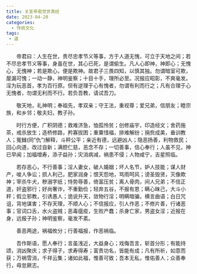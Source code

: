 ```yaml
---
title: 关圣帝君觉世真经
date: 2023-04-20
categories: 
  - 传统文化
tags: 
 - 道
---
```

&emsp;&emsp;帝君曰：人生在世，贵尽忠孝节义等事，方于人道无愧，可立于天地之间；若不尽忠孝节义等事，身虽在世，其心已死，是谓偷生。凡人心即神，神即心；无愧心，无愧神；若是欺心，便是欺神。故君子三畏四知，以慎其独。勿谓暗室可欺，屋漏可愧；一动一静，神明鉴察；十目十手，理所必至。况报应昭彰，不爽毫发。淫为玩恶首，孝为百行原。但有逆理于心有愧者，勿谓有利而行之；凡有合理于心无愧者，勿谓无利而不行。若负吾教，请试吾刀。

&emsp;&emsp;敬天地，礼神明；奉祖先，孝双亲；守王法，重视尊；爱兄弟，信朋友；睦宗族，和乡邻；敬夫妇，教子孙。

&emsp;&emsp;时行方便，广积阴德；救难济急，恤孤怜贫；创修庙宇，印造经文；舍药施茶，戒杀放生；造桥修路，矜寡拔困；重粟惜福，排难解纷；捐赀成美，垂训教人；冤雠(同“仇”)解释，斗秤公平；亲近有德，远避凶人；隐恶扬善，利物救民；回心向道，改过自新；满腔仁慈，恶念不存；一切善事，信心奉行；人虽不见，神已早闻；加福增寿，添子益孙；灾消病减，祸患不侵；人物咸宁，吉星照临。

&emsp;&emsp;若存恶心，不行善事；淫人妻女，破人婚姻；坏人名节，妒人技能；谋人财产，唆人争讼；损人利己，肥家润身；恨天怨地，骂雨呵风；谤圣毁贤，灭像欺神；宰杀牛犬，秽溺字纸；恃势辱善，倚富压贫；离人骨肉，间人兄弟；不信正道，奸盗邪行；好尚奢诈，不重勤俭；轻弃五谷，不报有恩；瞒心昧己，大斗小秤；假立邪教，引诱愚人；诡说升天，敛物行淫；明瞒暗骗，横言曲语；白日咒诅，背地谋害；不存天理，不顺人心；不信报应，引人作恶；不修片善，行诸恶事；官词口舌，水火盗贼；恶毒瘟疫，生败产蠢；杀身亡家，男盗女淫；近报在身，远报子孙；神明鉴察，毫发不紊。

&emsp;&emsp;善恶两途，祸福攸分；行善福报，作恶祸临。

&emsp;&emsp;吾作斯语，愿人奉行；言虽浅近，大益身心；戏侮吾言，斩首分形；有能持颂，消凶聚庆；求子得子，求寿得寿；富贵功名，皆能有成；凡有所祈，如意而获；万祸雪消，千祥云集；诸如此福，惟善可致；吾本无私，惟佑善人；众善奉行，毋怠厥志。